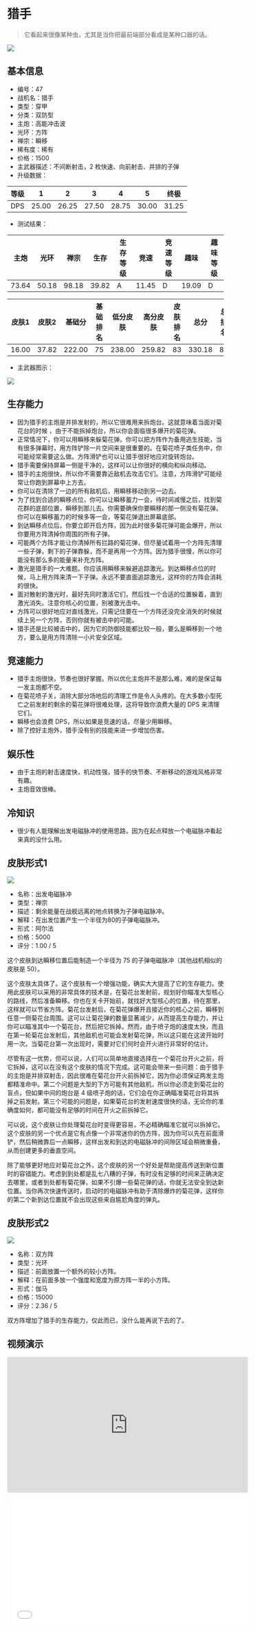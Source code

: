 # 猎手

> 它看起来很像某种虫，尤其是当你把最前端部分看成是某种口器的话。

<img src="/ships/ship_47.png" style={{zoom:1}}/>

## 基本信息

- 编号：47
- 战机名：猎手
- 类型：穿甲
- 分类：双防型
- 主炮：高能冲击波
- 光环：方阵
- 禅宗：瞬移
- 稀有度：稀有
- 价格：1500
- 主武器描述：不间断射击，2 枚快速、向前射击、并排的子弹
- 升级数据：

| 等级 | 1 | 2 | 3 | 4 | 5 | 终极 |
|--|--|--|--|--|--|--|
| DPS | 25.00 | 26.25 | 27.50 | 28.75 | 30.00 | 31.25 |

- 测试结果：

| 主炮 | 光环 | 禅宗 | 生存 | 生存等级 | 竞速 | 竞速等级 | 趣味 | 趣味等级 |
|--|--|--|--|--|--|--|--|--|
| 73.64 | 50.18 | 98.18 | 39.82 | A | 11.45 | D | 19.09 | D |

| 皮肤1 | 皮肤2 | 基础分 | 基础排名 | 低分皮肤 | 高分皮肤 | 皮肤排名 | 总分 | 总排名 |
|--|--|--|--|--|--|--|--|--|
| 16.00 | 37.82 | 222.00 | 75 | 238.00 | 259.82 | 83 | 330.18 | 85 |

- 主武器图示：

<img src="/illustration/main_47.gif" style={{zoom:1}}/>

## 生存能力

- 因为猎手的主炮是并排发射的，所以它很难用来拆炮台。这就意味着当面对菊花台的时候 ，由于不能拆掉炮台，所以你会面临很多爆开的菊花弹。
- 正常情况下，你可以用瞬移来躲菊花弹。你可以把方阵作为备用逃生技能，当有很多弹幕时，用方阵铲除一片空间来是很重要的。在菊花喷子类任务中，你可能经常需要这么做。方阵滑铲也可以让猎手很好地应对旋转炮台。
- 猎手需要保持屏幕一侧是干净的，这样可以让你很好的横向和纵向移动。
- 猎手的主炮很快，所以你不需要靠近敌机去攻击它们。注意，方阵滑铲可能经常让你跑到屏幕中上方去。
- 你可以在清除了一边的所有敌机后，用瞬移移动到另一边去。
- 为了找到合适的瞬移点位，你可以让瞬移蓄力一会，待时间减慢之后，找到菊花群的底部位置，瞬移到那儿去。你需要确保你要瞬移的那一侧没有菊花弹。你可以在瞬移蓄力的时候多等一会，等菊花弹退出屏幕底部。
- 到达瞬移点位后，你要立即开启方阵，因为此时很多菊花弹可能会爆开，所以你要用方阵清掉你周围的所有子弹。
- 可能两个方阵才能让你清掉所有拦路的菊花弹，但尽量试着用一个方阵先清理一些子弹，剩下的子弹靠躲，而不是再用一个方阵。因为猎手很慢，所以你可能没有那么多的能量来补充方阵。
- 激光是猎手的一大难题。你应该用瞬移来躲避追踪激光。到达瞬移点位的时候，马上用方阵来清一下子弹。永远不要直面追踪激光，这样你的方阵会消耗的很快。
- 面对散射的激光时，最好先同时激活它们，然后找一个合适的位置躲着，直到激光消失。注意你核心的位置，别被激光击中。
- 方阵可以很好地应对直线激光，只需记住要在一个方阵还没完全消失的时候就续上另一个方阵，否则你就有被击中的可能。
- 猎手还是比较被击中的，因为它的防御技能都比较一般，要么是瞬移到一个地方，要么是用方阵清除一小片安全区域。

## 竞速能力

- 猎手主炮很快，节奏也很好掌握。所以优化主炮并不是那么难，难的是保证每一发主炮都不空。
- 在菊花喷子关，消除大部分场地后的清理工作是令人头疼的。在大多数小型死亡之前发射的剩余的菊花弹将很难处理，这将导致你浪费大量的 DPS 来清理它们。
- 瞬移也会浪费 DPS，所以如果是竞速的话，尽量少用瞬移。
- 除了控好主炮外，猎手没有别的技能来进一步增加伤害。

## 娱乐性

- 由于主炮的射击速度快，机动性强，猎手的快节奏、不断移动的游戏风格非常有趣。
- 主炮音效很棒。

## 冷知识

- 很少有人能理解出发电磁脉冲的使用思路，因为在起点释放一个电磁脉冲看起来真的没什么用。

## 皮肤形式1

<img src="/ships/ship_47_apex_1.png" style={{zoom:1}}/>

- 名称：出发电磁脉冲
- 类型：禅宗
- 描述：剩余能量在战舰远离的地点转换为子弹电磁脉冲。
- 解释：在出发位置产生一个半径为80的子弹电磁脉冲。
- 形式：阿尔法
- 价格：5000
- 评分：1.00 / 5

这个皮肤到达瞬移位置后能制造一个半径为 75 的子弹电磁脉冲（其他战机相似的皮肤是 50）。

这个皮肤太具体了。这个皮肤有一个增强功能，确实大大提高了它的生存能力。使用此皮肤可以采用的非常具体的技术是，在菊花台发射前，规划好你瞄准大型核心的路线，然后准备瞬移。你也在关卡开始前，就找好大型核心的位置，待在那里，这样就可以节省方阵。菊花台发射后，在菊花弹爆开且接近你的核心之前，瞬移到任意一侧菊花台周围。这可以让菊花弹的数量显著减少，从而提高生存能力，并让你可以瞄准其中一个菊花台，然后把它拆掉。然而，由于喷子炮的速度太快，而且在第一轮菊花台发射后，其他敌机也可能会发射菊花弹，所以这只能在这波开始时用一次。当菊花台第一次出现时，需要对它们何时会开火进行非常好的估计。

尽管有这一优势，但可以说，人们可以简单地直接选择在一个菊花台开火之前，将它拆掉，这可以在没有这个皮肤的情况下完成。这可能会带来一些问题：由于猎手的主炮是并排双射击，因此很难在菊花台开火前拆掉它，因为你必须保证两发主炮都精准命中。第二个问题是大型的下方可能有其他敌机，所以你必须走到菊花台的盲点，但如果中间的炮台是 4 级喷子炮的话，它们会在你正确瞄准菊花台将其拆掉之前发射。第三个可能的问题是，如果菊花台的发射速度很快的话，无论你的准确度如何，都可能没有足够的时间在开火之前拆掉它。

可以说，这个皮肤让你处理菊花台时变得更容易，不必精确瞄准它就可以拆掉它。这个皮肤的另一个优点是它有点像一个非常迷你的伪方阵，因为你可以先在前面滑铲，然后稍微靠后一点瞬移，这样出发和到达的电磁脉冲的间隙区域会稍微重叠，从而创建更多的垂直空间。

除了能够更好地应对菊花台之外，这个皮肤的另一个好处是帮助提高传送到新位置时的容错能力。考虑到到处都是乱七八糟的子弹，有时没有足够的时间来正确决定去哪里，或者到处都有菊花弹，如果不引爆一些菊花弹的话，你就无法安全到达新位置。当你再次快速传送时，启动时的电磁脉冲有助于清除爆炸的菊花弹，这样你的第二个新到达位置就不会出现这些来自尴尬角度的弹丸。

## 皮肤形式2

<img src="/ships/ship_47_apex_2.png" style={{zoom:1}}/>

- 名称：双方阵
- 类型：光环
- 描述：前面放置一个额外的较小方阵。
- 解释：在前面多放一个强度和宽度为原方阵一半的小方阵。
- 形式：伽马
- 价格：15000
- 评分：2.36 / 5

双方阵增加了猎手的生存能力，仅此而已，没什么能再说下去的了。

## 视频演示

<iframe width="560" height="315" src="https://www.youtube.com/embed/flfmmsOMxyo?si=FqSXFG1myI56H10B" title="YouTube video player" frameborder="0" allow="accelerometer; autoplay; clipboard-write; encrypted-media; gyroscope; picture-in-picture; web-share" referrerpolicy="strict-origin-when-cross-origin" allowfullscreen></iframe>

<br/>

<iframe width="560" height="315" src="//player.bilibili.com/player.html?aid=253443162&bvid=BV1TY41187V3&cid=492477160&p=1&autoplay=false" scrolling="no" border="0" frameborder="no" allow="accelerometer; autoplay; clipboard-write; encrypted-media; gyroscope; picture-in-picture; web-share" framespacing="0" allowfullscreen="true"> </iframe>